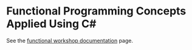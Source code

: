 # Functional Programming Concepts Applied Using C# #

See the [functional workshop documentation](https://b1tf8er.github.io/functional-workshop/) page.
